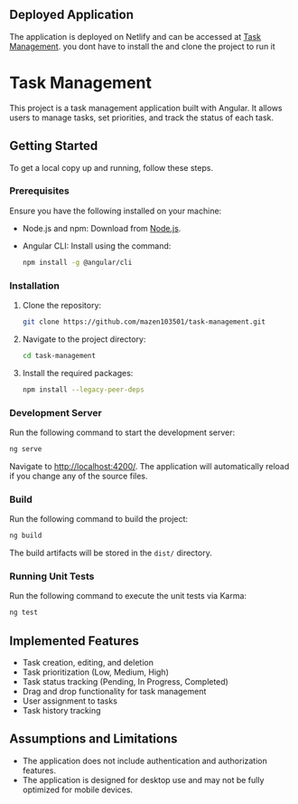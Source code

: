 ## Deployed Application

The application is deployed on Netlify and can be accessed at [Task Management](https://mazen-taha-task-management.netlify.app/).
you dont have to install the and clone the project to run it

# Task Management

This project is a task management application built with Angular. It allows users to manage tasks, set priorities, and track the status of each task.

## Getting Started

To get a local copy up and running, follow these steps.

### Prerequisites

Ensure you have the following installed on your machine:

- Node.js and npm: Download from [Node.js](https://nodejs.org/).
- Angular CLI: Install using the command:

  ```sh
  npm install -g @angular/cli
  ```

### Installation

1. Clone the repository:
   ```sh
   git clone https://github.com/mazen103501/task-management.git
   ```

2. Navigate to the project directory:
   ```sh
   cd task-management
   ```

3. Install the required packages:
   ```sh
   npm install --legacy-peer-deps
   ```

### Development Server

Run the following command to start the development server:

```sh
ng serve
```

Navigate to [http://localhost:4200/](http://localhost:4200/). The application will automatically reload if you change any of the source files.

### Build

Run the following command to build the project:

```sh
ng build
```

The build artifacts will be stored in the `dist/` directory.

### Running Unit Tests

Run the following command to execute the unit tests via Karma:

```sh
ng test
```

## Implemented Features

- Task creation, editing, and deletion
- Task prioritization (Low, Medium, High)
- Task status tracking (Pending, In Progress, Completed)
- Drag and drop functionality for task management
- User assignment to tasks
- Task history tracking

## Assumptions and Limitations

- The application does not include authentication and authorization features.
- The application is designed for desktop use and may not be fully optimized for mobile devices.
